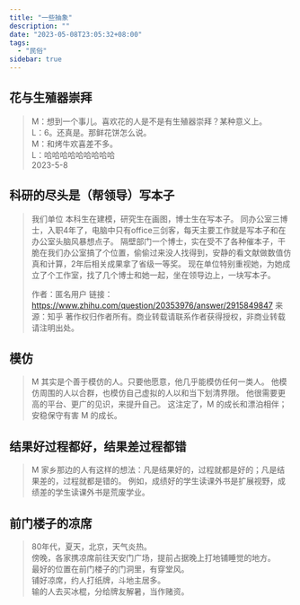 ```yaml
---
title: "一些抽象"
description: ""
date: "2023-05-08T23:05:32+08:00"
tags:
  - "民俗"
sidebar: true
---
```

## 花与生殖器崇拜

> M：想到一个事儿。喜欢花的人是不是有生殖器崇拜？某种意义上。  
> L：6。还真是。那鲜花饼怎么说。  
> M：和烤牛欢喜差不多。  
> L：哈哈哈哈哈哈哈哈哈  
> 2023-5-8

## 科研的尽头是（帮领导）写本子

> 我们单位
> 本科生在建模，研究生在画图，博士生在写本子。
> 同办公室三博士，入职4年了，电脑中只有office三剑客，每天主要工作就是写本子和在办公室头脑风暴想点子。
> 隔壁部门一个博士，实在受不了各种催本子，干脆在我们办公室搞了个位置，偷偷过来没人找得到，安静的看文献做数值仿真和计算，2年后相关成果拿了省级一等奖。
> 现在单位特别重视她，为她成立了个工作室，找了几个博士和她一起，坐在领导边上，一块写本子。
> 
> 
> 作者：匿名用户
> 链接： https://www.zhihu.com/question/20353976/answer/2915849847
> 来源：知乎
> 著作权归作者所有。商业转载请联系作者获得授权，非商业转载请注明出处。

## 模仿 

> M 其实是个善于模仿的人。只要他愿意，他几乎能模仿任何一类人。
> 他模仿周围的人以合群，也模仿自己虚拟的人以和当下划清界限。
> 他很需要更高的平台、更广的见识，来提升自己。
> 这注定了，M 的成长和漂泊相伴；安稳保守有害 M 的成长。 

## 结果好过程都好，结果差过程都错

> M 家乡那边的人有这样的想法：凡是结果好的，过程就都是好的；凡是结果差的，过程就都是错的。
> 例如，成绩好的学生读课外书是扩展视野，成绩差的学生读课外书是荒废学业。


## 前门楼子的凉席

> 80年代，夏天，北京，天气炎热。  
> 傍晚，各家携凉席前往天安门广场，提前占据晚上打地铺睡觉的地方。  
> 最好的位置在前门楼子的门洞里，有穿堂风。  
> 铺好凉席，约人打纸牌，斗地主居多。  
> 输的人去买冰棍，分给牌友解暑，当作赌资。